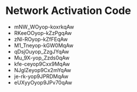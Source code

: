 # Network Activation Code
* mNW_WOyop-koxrkqAw
* RKeeOOyop-kZzPgqAw
* zNl-ROyop-kZfFEqAw
* M1_Tneyop-kGW0MqAw
* qDsjOuyop_ZzgJYqAw
* Mu_9X-yop_Zzds0qAw
* kfe-ceyop9Cxx9MqAw
* NJglZeyop9Cx2mYqAw
* je-rk-yop9JPRDMqAw
* eUXyyOyop9JPv70qAw